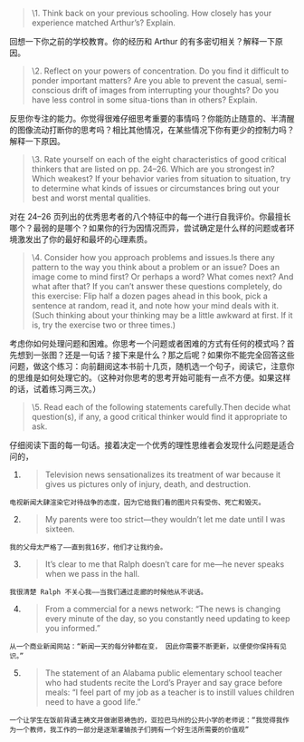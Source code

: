 > \1. Think back on your previous schooling. How closely has your experience matched Arthur’s? Explain.

  回想一下你之前的学校教育。你的经历和 Arthur 的有多密切相关？解释一下原因。


> \2.  Reflect on your powers of concentration. Do you find it difficult to ponder important matters? Are you able to prevent the casual, semi-conscious drift of images from interrupting your thoughts? Do you have less control in some situa-tions than in others? Explain.

  反思你专注的能力。你觉得很难仔细思考重要的事情吗？你能防止随意的、半清醒的图像流动打断你的思考吗？相比其他情况，在某些情况下你有更少的控制力吗？解释一下原因。


> \3. Rate yourself on each of the eight characteristics of good critical thinkers that are listed on pp. 24–26. Which are you strongest in? Which weakest? If your behavior varies from situation to situation, try to determine what kinds of issues or circumstances bring out your best and worst mental qualities.

  对在 24–26 页列出的优秀思考者的八个特征中的每一个进行自我评价。你最擅长哪个？最弱的是哪个？如果你的行为因情况而异，尝试确定是什么样的问题或者环境激发出了你的最好和最坏的心理素质。


> \4.  Consider how you approach problems and issues.Is there any pattern to the way you think about a problem or an issue? Does an image come to mind first? Or perhaps a word? What comes next? And what after that? If you can’t answer these questions completely, do this exercise: Flip half a dozen pages ahead in this book, pick a sentence at random, read it, and note how your mind deals with it. \(Such thinking about your thinking may be a little awkward at first. If it is, try the exercise two or three times.\)

  考虑你如何处理问题和困难。你思考一个问题或者困难的方式有任何的模式吗？首先想到一张图？还是一句话？接下来是什么？那之后呢？如果你不能完全回答这些问题，做这个练习：向前翻阅这本书前十几页，随机选一个句子，阅读它，注意你的思维是如何处理它的。（这种对你思考的思考开始可能有一点不方便。如果这样的话，试着练习两三次。）

> \5.  Read each of the following statements carefully.Then decide what question\(s\), if any, a good critical thinker would find it appropriate to ask.

  仔细阅读下面的每一句话。接着决定一个优秀的理性思维者会发现什么问题是适合问的，

  1. > Television news sensationalizes its treatment of war because it gives us pictures only of injury, death, and destruction.

    电视新闻大肆渲染它对待战争的态度，因为它给我们看的图片只有受伤、死亡和毁灭。

  2. > My parents were too strict—they wouldn’t let me date until I was sixteen.

    我的父母太严格了——直到我16岁，他们才让我约会。

  3. > It’s clear to me that Ralph doesn’t care for me—he never speaks when we pass in the hall.

    我很清楚 Ralph 不关心我——当我们通过走廊的时候他从不说话。

  4. > From a commercial for a news network: “The news is changing every minute of the day, so you constantly need updating to keep you informed.”

    从一个商业新闻网站：“新闻一天的每分钟都在变， 因此你需要不断更新，以便使你保持有见识。”

  5. > The statement of an Alabama public elementary school teacher who had students recite the Lord’s Prayer and say grace before meals: “I feel part of my job as a teacher is to instill values children need to have a good life.”

    一个让学生在饭前背诵主祷文并做谢恩祷告的，亚拉巴马州的公共小学的老师说：“我觉得我作为一个教师，我工作的一部分是逐渐灌输孩子们拥有一个好生活所需要的价值观”



